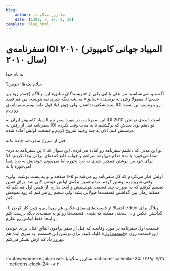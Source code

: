 ```yaml
---
blog:
    author: شااززز منگولیا
    date: [1389, 7, 27, 8, 30]
template: blog.html
---
```

# سفرنامه‌ی IOI ۲۰۱۰ (المپیاد جهانی کامپیوتر سال ۲۰۱۰)

<div class="cnt">
<p>به نام خدا</p>
<p>سلام بچه‌ها! خوبین؟</p>
<p>اگه منو نمی‌شناسید من علی بابایی یکی از «نویسندگان سابق» این وبلاگم (چقدر زود پیر شدیم!). معمولا وقتی یه نویسنده «سابق» می‌شه دیگه چیزی نمی‌نویسه. من هم قصد سنت‌شکنی نداشتم، ولی چون قبلا قول داده بودم سفرنامه‌ی IOI رو بنویسم، این پست رو زدم.</p>
<p>این سفرنامه، در مورد سفر تیم المپیاد کامپیوتر ایران به IOI 2010 است. ایده‌ی نوشتن سفرنامه قبل از رفتن به IOI تو ذهنم بود. بعدش که برگشتیم تا یه مدت وقت نکردم درستش کنم. الان یه چند وقتیه شروع کردم و قسمت اولش آماده شده.</p>
<p>قبل از شروع سفرنامه چندتا نکته:</p>
<p>-تو این مدتی که داشتم سفرنامه رو آماده می‌کردم، این سوال که «این سفرنامه به درد شما می‌خوره یا نه» مدام می‌اومد سراغم و جواب قانع کننده‌ای براش پیدا نکردم. کلا برای خود من نوشتن همچین چیزی به درد بخوره اما نمی‌دونم خوندنش به درد شما می‌خوره یا نه!</p>
<p>-اولش فکر می‌کردم که کل سفرنامه رو می‌شه تو ۵-۶ صفحه و تو یه پست نوشت. ولی وقتی شروع به نوشتن کردم، دیدم همین تیکه‌ی اولش خودش کلی شد. برای همین تصمیم گرفتم که به صورت چند قسمت بنویسمش و اینجا بذارم. از همین اول هم بگم که ممکنه زمان بین گذاشتن قسمت‌ها طولانی بشه! ولی سعیم رو می‌کنم که زود تمومش کنم.</p>
<p>-احتمالا از قسمت‌های بعدی عکس هم می‌ذارم و چون کار کردن با editor وبلاگ برای گذاشتن عکس و ... سخته، ممکنه که بقیه‌ی قسمت‌ها رو تو یه صفحه‌ی دیگه درست کنم و اینجا فقط لیکش رو بذارم.</p>
<p>قسمت اول سفرنامه در مورد وقایعیه که قبل از سفر برامون اتفاق افتاد. برای خوندن این قسمت روی «<a href="http://users.allamehelli.ir/~a_babayi/IOI2010/Safarname0.pdf" target="_blank" title="قسمت اول">قسمت اول</a>» کلیک کنید. برای نوشتن این قسمت، یه سری ایده هم بهروز داد که ازش تشکر می‌کنم.</p>
<p><br/></p>
</div>

<div class="blog-info" markdown>
<span class="blog-author">
:fontawesome-regular-user: شااززز منگولیا
</span>
<span class="blog-date">
:octicons-calendar-24: ۱۳۸۹/۰۷/۲۷ · :octicons-clock-24: ۰۸:۳۰
</span>
</div>

